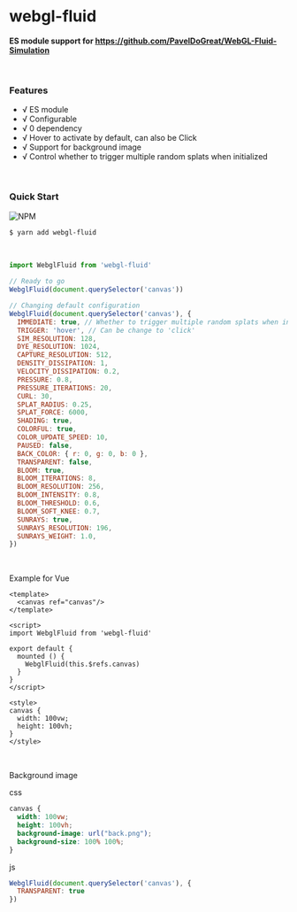 # webgl-fluid

**ES module support for https://github.com/PavelDoGreat/WebGL-Fluid-Simulation**

<br/>

### Features

- √ ES module
- √ Configurable
- √ 0 dependency
- √ Hover to activate by default, can also be Click
- √ Support for background image
- √ Control whether to trigger multiple random splats when initialized

<br/>

### Quick Start
![NPM](https://nodei.co/npm/webgl-fluid.png)
``` bash
$ yarn add webgl-fluid
```

<br/>

```js
import WebglFluid from 'webgl-fluid'

// Ready to go
WebglFluid(document.querySelector('canvas'))

// Changing default configuration
WebglFluid(document.querySelector('canvas'), {
  IMMEDIATE: true, // Whether to trigger multiple random splats when initialized
  TRIGGER: 'hover', // Can be change to 'click'
  SIM_RESOLUTION: 128,
  DYE_RESOLUTION: 1024,
  CAPTURE_RESOLUTION: 512,
  DENSITY_DISSIPATION: 1,
  VELOCITY_DISSIPATION: 0.2,
  PRESSURE: 0.8,
  PRESSURE_ITERATIONS: 20,
  CURL: 30,
  SPLAT_RADIUS: 0.25,
  SPLAT_FORCE: 6000,
  SHADING: true,
  COLORFUL: true,
  COLOR_UPDATE_SPEED: 10,
  PAUSED: false,
  BACK_COLOR: { r: 0, g: 0, b: 0 },
  TRANSPARENT: false,
  BLOOM: true,
  BLOOM_ITERATIONS: 8,
  BLOOM_RESOLUTION: 256,
  BLOOM_INTENSITY: 0.8,
  BLOOM_THRESHOLD: 0.6,
  BLOOM_SOFT_KNEE: 0.7,
  SUNRAYS: true,
  SUNRAYS_RESOLUTION: 196,
  SUNRAYS_WEIGHT: 1.0,
})
```

<br/>

Example for Vue

```vue
<template>
  <canvas ref="canvas"/>
</template>

<script>
import WebglFluid from 'webgl-fluid'

export default {
  mounted () {
    WebglFluid(this.$refs.canvas)
  }
}
</script>

<style>
canvas {
  width: 100vw;
  height: 100vh;
}
</style>
```

<br/>

Background image

css

```css
canvas {
  width: 100vw;
  height: 100vh;
  background-image: url("back.png");
  background-size: 100% 100%;
}
```

js

```js
WebglFluid(document.querySelector('canvas'), {
  TRANSPARENT: true
})
```
